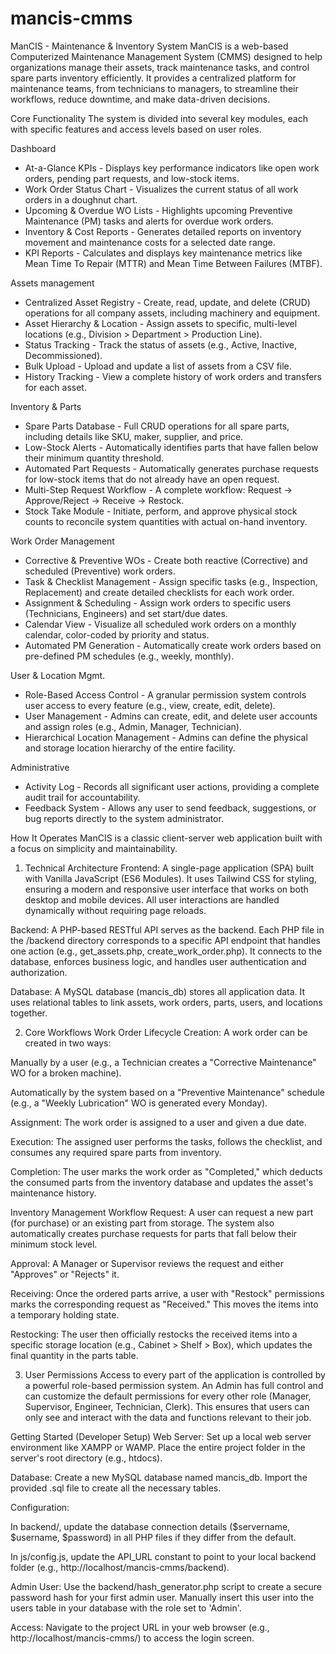 # mancis-cmms

ManCIS - Maintenance & Inventory System
ManCIS is a web-based Computerized Maintenance Management System (CMMS) designed to help organizations manage their assets, track maintenance tasks, and control spare parts inventory efficiently. It provides a centralized platform for maintenance teams, from technicians to managers, to streamline their workflows, reduce downtime, and make data-driven decisions.

Core Functionality
The system is divided into several key modules, each with specific features and access levels based on user roles.

Dashboard
+ At-a-Glance KPIs - Displays key performance indicators like open work orders, pending part requests, and low-stock items.
+ Work Order Status Chart - Visualizes the current status of all work orders in a doughnut chart.
+ Upcoming & Overdue WO Lists - Highlights upcoming Preventive Maintenance (PM) tasks and alerts for overdue work orders.
+ Inventory & Cost Reports - Generates detailed reports on inventory movement and maintenance costs for a selected date range.
+ KPI Reports - Calculates and displays key maintenance metrics like Mean Time To Repair (MTTR) and Mean Time Between Failures (MTBF).

Assets management
+ Centralized Asset Registry - Create, read, update, and delete (CRUD) operations for all company assets, including machinery and equipment.
+ Asset Hierarchy & Location - Assign assets to specific, multi-level locations (e.g., Division > Department > Production Line).
+ Status Tracking - Track the status of assets (e.g., Active, Inactive, Decommissioned).
+ Bulk Upload - Upload and update a list of assets from a CSV file.
+ History Tracking - View a complete history of work orders and transfers for each asset.

Inventory & Parts
+ Spare Parts Database - Full CRUD operations for all spare parts, including details like SKU, maker, supplier, and price.
+ Low-Stock Alerts - Automatically identifies parts that have fallen below their minimum quantity threshold.
+ Automated Part Requests - Automatically generates purchase requests for low-stock items that do not already have an open request.
+ Multi-Step Request Workflow - A complete workflow: Request -> Approve/Reject -> Receive -> Restock.
+ Stock Take Module - Initiate, perform, and approve physical stock counts to reconcile system quantities with actual on-hand inventory.

Work Order Management
+ Corrective & Preventive WOs - Create both reactive (Corrective) and scheduled (Preventive) work orders.
+ Task & Checklist Management - Assign specific tasks (e.g., Inspection, Replacement) and create detailed checklists for each work order.
+ Assignment & Scheduling - Assign work orders to specific users (Technicians, Engineers) and set start/due dates.
+ Calendar View - Visualize all scheduled work orders on a monthly calendar, color-coded by priority and status.
+ Automated PM Generation - Automatically create work orders based on pre-defined PM schedules (e.g., weekly, monthly).

User & Location Mgmt.
+ Role-Based Access Control - A granular permission system controls user access to every feature (e.g., view, create, edit, delete).
+ User Management - Admins can create, edit, and delete user accounts and assign roles (e.g., Admin, Manager, Technician).
+ Hierarchical Location Management - Admins can define the physical and storage location hierarchy of the entire facility.

Administrative
+ Activity Log - Records all significant user actions, providing a complete audit trail for accountability.
+ Feedback System - Allows any user to send feedback, suggestions, or bug reports directly to the system administrator.

How It Operates
ManCIS is a classic client-server web application built with a focus on simplicity and maintainability.

1. Technical Architecture
Frontend: A single-page application (SPA) built with Vanilla JavaScript (ES6 Modules). It uses Tailwind CSS for styling, ensuring a modern and responsive user interface that works on both desktop and mobile devices. All user interactions are handled dynamically without requiring page reloads.

Backend: A PHP-based RESTful API serves as the backend. Each PHP file in the /backend directory corresponds to a specific API endpoint that handles one action (e.g., get_assets.php, create_work_order.php). It connects to the database, enforces business logic, and handles user authentication and authorization.

Database: A MySQL database (mancis_db) stores all application data. It uses relational tables to link assets, work orders, parts, users, and locations together.

2. Core Workflows
Work Order Lifecycle
Creation: A work order can be created in two ways:

Manually by a user (e.g., a Technician creates a "Corrective Maintenance" WO for a broken machine).

Automatically by the system based on a "Preventive Maintenance" schedule (e.g., a "Weekly Lubrication" WO is generated every Monday).

Assignment: The work order is assigned to a user and given a due date.

Execution: The assigned user performs the tasks, follows the checklist, and consumes any required spare parts from inventory.

Completion: The user marks the work order as "Completed," which deducts the consumed parts from the inventory database and updates the asset's maintenance history.

Inventory Management Workflow
Request: A user can request a new part (for purchase) or an existing part from storage. The system also automatically creates purchase requests for parts that fall below their minimum stock level.

Approval: A Manager or Supervisor reviews the request and either "Approves" or "Rejects" it.

Receiving: Once the ordered parts arrive, a user with "Restock" permissions marks the corresponding request as "Received." This moves the items into a temporary holding state.

Restocking: The user then officially restocks the received items into a specific storage location (e.g., Cabinet > Shelf > Box), which updates the final quantity in the parts table.

3. User Permissions
Access to every part of the application is controlled by a powerful role-based permission system. An Admin has full control and can customize the default permissions for every other role (Manager, Supervisor, Engineer, Technician, Clerk). This ensures that users can only see and interact with the data and functions relevant to their job.

Getting Started (Developer Setup)
Web Server: Set up a local web server environment like XAMPP or WAMP. Place the entire project folder in the server's root directory (e.g., htdocs).

Database: Create a new MySQL database named mancis_db. Import the provided .sql file to create all the necessary tables.

Configuration:

In backend/, update the database connection details ($servername, $username, $password) in all PHP files if they differ from the default.

In js/config.js, update the API_URL constant to point to your local backend folder (e.g., http://localhost/mancis-cmms/backend).

Admin User: Use the backend/hash_generator.php script to create a secure password hash for your first admin user. Manually insert this user into the users table in your database with the role set to 'Admin'.

Access: Navigate to the project URL in your web browser (e.g., http://localhost/mancis-cmms/) to access the login screen.

